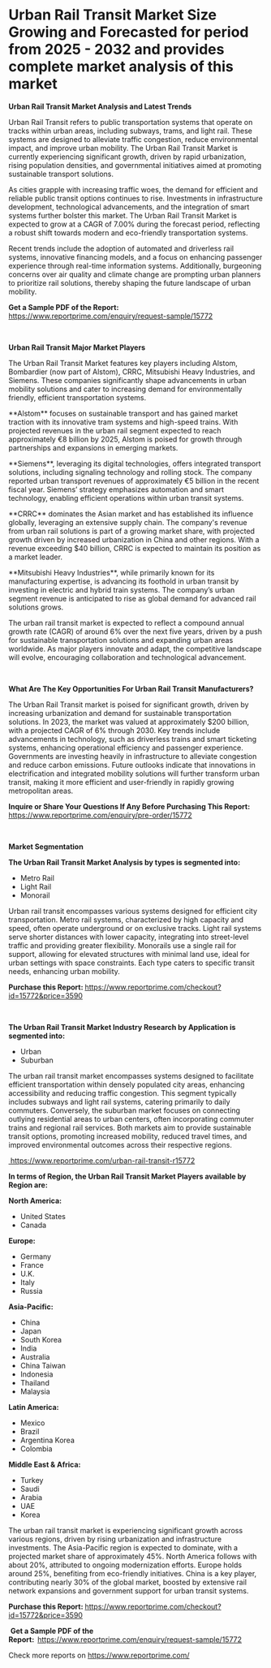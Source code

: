 <p><h1>Urban Rail Transit Market Size Growing and Forecasted for period from 2025 - 2032 and provides complete market analysis of this market</h1></p><p><strong>Urban Rail Transit Market Analysis and Latest Trends</strong></p>
<p><p>Urban Rail Transit refers to public transportation systems that operate on tracks within urban areas, including subways, trams, and light rail. These systems are designed to alleviate traffic congestion, reduce environmental impact, and improve urban mobility. The Urban Rail Transit Market is currently experiencing significant growth, driven by rapid urbanization, rising population densities, and governmental initiatives aimed at promoting sustainable transport solutions. </p><p>As cities grapple with increasing traffic woes, the demand for efficient and reliable public transit options continues to rise. Investments in infrastructure development, technological advancements, and the integration of smart systems further bolster this market. The Urban Rail Transit Market is expected to grow at a CAGR of 7.00% during the forecast period, reflecting a robust shift towards modern and eco-friendly transportation systems. </p><p>Recent trends include the adoption of automated and driverless rail systems, innovative financing models, and a focus on enhancing passenger experience through real-time information systems. Additionally, burgeoning concerns over air quality and climate change are prompting urban planners to prioritize rail solutions, thereby shaping the future landscape of urban mobility.</p></p>
<p><strong>Get a Sample PDF of the Report:&nbsp;</strong> <a href="https://www.reportprime.com/enquiry/request-sample/15772?utm_campaign=3009&utm_medium=2&utm_source=Github&utm_content=ia&utm_term=20032025&utm_id=urban-rail-transit">https://www.reportprime.com/enquiry/request-sample/15772</a></p>
<p>&nbsp;</p>
<p><strong>Urban Rail Transit Major Market Players</strong></p>
<p><p>The Urban Rail Transit Market features key players including Alstom, Bombardier (now part of Alstom), CRRC, Mitsubishi Heavy Industries, and Siemens. These companies significantly shape advancements in urban mobility solutions and cater to increasing demand for environmentally friendly, efficient transportation systems.</p><p>**Alstom** focuses on sustainable transport and has gained market traction with its innovative tram systems and high-speed trains. With projected revenues in the urban rail segment expected to reach approximately €8 billion by 2025, Alstom is poised for growth through partnerships and expansions in emerging markets.</p><p>**Siemens**, leveraging its digital technologies, offers integrated transport solutions, including signaling technology and rolling stock. The company reported urban transport revenues of approximately €5 billion in the recent fiscal year. Siemens’ strategy emphasizes automation and smart technology, enabling efficient operations within urban transit systems.</p><p>**CRRC** dominates the Asian market and has established its influence globally, leveraging an extensive supply chain. The company's revenue from urban rail solutions is part of a growing market share, with projected growth driven by increased urbanization in China and other regions. With a revenue exceeding $40 billion, CRRC is expected to maintain its position as a market leader.</p><p>**Mitsubishi Heavy Industries**, while primarily known for its manufacturing expertise, is advancing its foothold in urban transit by investing in electric and hybrid train systems. The company’s urban segment revenue is anticipated to rise as global demand for advanced rail solutions grows.</p><p>The urban rail transit market is expected to reflect a compound annual growth rate (CAGR) of around 6% over the next five years, driven by a push for sustainable transportation solutions and expanding urban areas worldwide. As major players innovate and adapt, the competitive landscape will evolve, encouraging collaboration and technological advancement.</p></p>
<p>&nbsp;</p>
<p><strong>What Are The Key Opportunities For Urban Rail Transit Manufacturers?</strong></p>
<p><p>The Urban Rail Transit market is poised for significant growth, driven by increasing urbanization and demand for sustainable transportation solutions. In 2023, the market was valued at approximately $200 billion, with a projected CAGR of 6% through 2030. Key trends include advancements in technology, such as driverless trains and smart ticketing systems, enhancing operational efficiency and passenger experience. Governments are investing heavily in infrastructure to alleviate congestion and reduce carbon emissions. Future outlooks indicate that innovations in electrification and integrated mobility solutions will further transform urban transit, making it more efficient and user-friendly in rapidly growing metropolitan areas.</p></p>
<p><strong>Inquire or Share Your Questions If Any Before Purchasing This Report:</strong> <a href="https://www.reportprime.com/enquiry/pre-order/15772?utm_campaign=3009&utm_medium=2&utm_source=Github&utm_content=ia&utm_term=20032025&utm_id=urban-rail-transit">https://www.reportprime.com/enquiry/pre-order/15772</a></p>
<p>&nbsp;</p>
<p><strong>Market Segmentation</strong></p>
<p><strong>The Urban Rail Transit Market Analysis by types is segmented into:</strong></p>
<p><ul><li>Metro Rail</li><li>Light Rail</li><li>Monorail</li></ul></p>
<p><p>Urban rail transit encompasses various systems designed for efficient city transportation. Metro rail systems, characterized by high capacity and speed, often operate underground or on exclusive tracks. Light rail systems serve shorter distances with lower capacity, integrating into street-level traffic and providing greater flexibility. Monorails use a single rail for support, allowing for elevated structures with minimal land use, ideal for urban settings with space constraints. Each type caters to specific transit needs, enhancing urban mobility.</p></p>
<p><strong>Purchase this Report:&nbsp;</strong><a href="https://www.reportprime.com/checkout?id=15772&price=3590&utm_campaign=3009&utm_medium=2&utm_source=Github&utm_content=ia&utm_term=20032025&utm_id=urban-rail-transit">https://www.reportprime.com/checkout?id=15772&price=3590</a></p>
<p>&nbsp;</p>
<p><strong>The Urban Rail Transit Market Industry Research by Application is segmented into:</strong></p>
<p><ul><li>Urban</li><li>Suburban</li></ul></p>
<p><p>The urban rail transit market encompasses systems designed to facilitate efficient transportation within densely populated city areas, enhancing accessibility and reducing traffic congestion. This segment typically includes subways and light rail systems, catering primarily to daily commuters. Conversely, the suburban market focuses on connecting outlying residential areas to urban centers, often incorporating commuter trains and regional rail services. Both markets aim to provide sustainable transit options, promoting increased mobility, reduced travel times, and improved environmental outcomes across their respective regions.</p></p>
<p><a href="https://www.reportprime.com/urban-rail-transit-r15772?utm_campaign=3009&utm_medium=2&utm_source=Github&utm_content=ia&utm_term=20032025&utm_id=urban-rail-transit">&nbsp;https://www.reportprime.com/urban-rail-transit-r15772</a></p>
<p><strong>In terms of Region, the Urban Rail Transit Market Players available by Region are:</strong></p>
<p>
    <p> <strong> North America: </strong>
        <ul>
            <li>United States</li>
            <li>Canada</li>
        </ul>
        </p> 
    <p> <strong> Europe: </strong>
        <ul>
            <li>Germany</li>
            <li>France</li>
            <li>U.K.</li>
            <li>Italy</li>
            <li>Russia</li>
        </ul>
        </p> 
    <p> <strong> Asia-Pacific: </strong>
        <ul>
            <li>China</li>
            <li>Japan</li>
            <li>South Korea</li>
            <li>India</li>
            <li>Australia</li>
            <li>China Taiwan</li>
            <li>Indonesia</li>
            <li>Thailand</li>
            <li>Malaysia</li>
        </ul>
        </p> 
    <p> <strong> Latin America: </strong>
        <ul>
            <li>Mexico</li>
            <li>Brazil</li>
            <li>Argentina Korea</li>
            <li>Colombia</li>
        </ul>
        </p> 
    <p> <strong> Middle East & Africa: </strong>
        <ul>
            <li>Turkey</li>
            <li>Saudi</li>
            <li>Arabia</li>
            <li>UAE</li>
            <li>Korea</li>
        </ul>
    </p>
    </p>
<p><p>The urban rail transit market is experiencing significant growth across various regions, driven by rising urbanization and infrastructure investments. The Asia-Pacific region is expected to dominate, with a projected market share of approximately 45%. North America follows with about 20%, attributed to ongoing modernization efforts. Europe holds around 25%, benefiting from eco-friendly initiatives. China is a key player, contributing nearly 30% of the global market, boosted by extensive rail network expansions and government support for urban transit systems.</p></p>
<p><strong>Purchase this Report: </strong><a href="https://www.reportprime.com/checkout?id=15772&price=3590&utm_campaign=3009&utm_medium=2&utm_source=Github&utm_content=ia&utm_term=20032025&utm_id=urban-rail-transit">https://www.reportprime.com/checkout?id=15772&price=3590</a></p>
<p>&nbsp;<strong>Get a Sample PDF of the Report:&nbsp;&nbsp;</strong><a href="https://www.reportprime.com/enquiry/request-sample/15772?utm_campaign=3009&utm_medium=2&utm_source=Github&utm_content=ia&utm_term=20032025&utm_id=urban-rail-transit">https://www.reportprime.com/enquiry/request-sample/15772</a></p>
<p><strong></strong></p>
<p>Check more reports on <a href="https://www.reportprime.com/?utm_campaign=3009&utm_medium=2&utm_source=Github&utm_content=ia&utm_term=20032025&utm_id=urban-rail-transit">https://www.reportprime.com/</a></p>